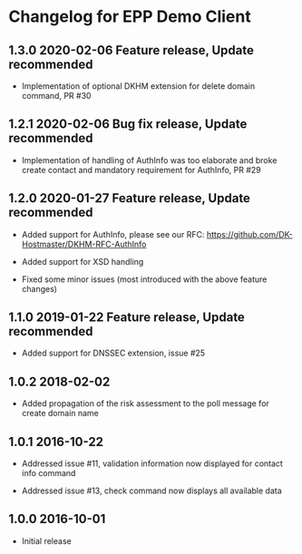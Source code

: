 # Changelog for EPP Demo Client

## 1.3.0 2020-02-06 Feature release, Update recommended

- Implementation of optional DKHM extension for delete domain command, PR #30

## 1.2.1 2020-02-06 Bug fix release, Update recommended

- Implementation of handling of AuthInfo was too elaborate and broke create contact and mandatory requirement for AuthInfo, PR #29

## 1.2.0 2020-01-27 Feature release, Update recommended

- Added support for AuthInfo, please see our RFC: https://github.com/DK-Hostmaster/DKHM-RFC-AuthInfo

- Added support for XSD handling

- Fixed some minor issues (most introduced with the above feature changes)

## 1.1.0 2019-01-22 Feature release, Update recommended

- Added support for DNSSEC extension, issue #25

## 1.0.2 2018-02-02

- Added propagation of the risk assessment to the poll message for create domain name

## 1.0.1 2016-10-22

- Addressed issue #11, validation information now displayed for contact info command

- Addressed issue #13, check command now displays all available data

## 1.0.0 2016-10-01

- Initial release
